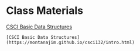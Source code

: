 # Class Materials

[CSCI Basic Data Structures](https://montanajim.github.io/csci132/intro.html)

```{tableofcontents}
[CSCI Basic Data Structures](https://montanajim.github.io/csci132/intro.html)

```
